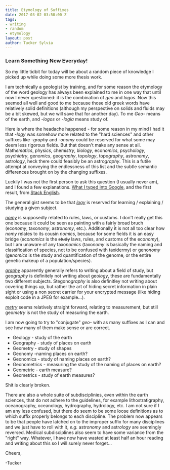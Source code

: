 ```yaml
---
title: Etymology of Suffixes
date: 2017-03-02 03:50:00 Z
tags:
- writing
- random
- etymology
layout: post
author: Tucker Sylvia
---
```


### Learn Something New Everyday!

So my little tidbit for today will be about a random piece of knowledge I picked up while doing some more thesis work.

I am technically a geologist by training, and for some reason the etymology of the word geology has always been explained to me in one way that until now I never questioned: it is the combination of *geo* and *logos*. Now this seemed all well and good to me because those old greek words have relatively solid definitions (although my perspective on solids and fluids may be a bit skewed, but we will save that for another day). To me *Geo-* means of the earth, and *-logos* or *-logia* means study of.

Here is where the headache happened - for some reason in my mind I had it that *-logy* was somehow more related to the "hard sciences" and other suffixes like *-graphy* and *-onomy* could be reserved for what some may deem less rigorous fields. But that doesn't make any sense at all. Math*ematics*, phys*ics*, chem*istry*, bio*logy*, econ*omics*, psycho*logy*, psych*iatry*, ge*nomics*, geo*graphy*, topo*logy*, topo*graphy*, astro*nomy*, astro*logy*, heck there could feasibly be an astro*graphy*. This is a futile attempt at conveying the endlessness of this list and the subtle semantic differences brought on by the changing suffixes.

Luckily I was not the first person to ask this question (I usually never am), and I found a few explanations. [What I typed into Google](https://www.google.com/search?rlz=1CDGOYI_enUS710US710&hl=en-US&ei=jZanWIfTL-ut0gLJw5yQBg&q=ology+and+graphy&oq=logy+vs+gra&gs_l=mobile-gws-serp.1.1.0i13i30k1j0i22i10i30k1j0i13i30k1j0i13i5i30k1j0i13i30k1.1792.14050.0.15963.16.16.0.1.1.0.198.2490.0j15.15.0....0...1c.1.64.mobile-gws-serp..1.12.1827...0j0i67k1j0i10k1j0i20k1j35i39k1j0i131k1j0i13k1j0i13i10k1.K15DLn0_hl4#hl=en-US&q=ology+ography+onomy+ometry+omics&*), and the first result, from [Stack English](http://english.stackexchange.com/questions/116456/meaning-of-onomy-ology-and-ography).

The general gist seems to be that [*logy*](https://en.wikipedia.org/wiki/-logy) is reserved for learning / explaining / studying a given subject.

[*nomy*](https://en.wiktionary.org/wiki/-nomy#English) is supposedly related to rules, laws, or customs. I don't really get this one because it could be seen as painting with a fairly broad bruch (eco*nomy*, taxo*nomy*, astro*nomy*, etc.). Additionally it is not all too clear how *nomy* relates to its cousin *nomics*, because for some fields it is an easy bridge (eco*nomics* is the ~~study~~ laws, rules, and customs of the eco*nomy*), but I am unaware of any taxo*nomics* (taxo*nomy* is basically the naming and classification of species, not to be confused with taxidermy) or geno*nomy* (ge*nomics* is the study and quantification of the genome, or the entire genetic makeup of a population/species).  

[*graphy*](https://en.wikipedia.org/wiki/-graphy) apparently generally refers to writing about a field of study, but geo*graphy* is definitely not writing about geo*logy*, these are fundamentally two different subjects. Stegono*graphy* is also definitley not writing about covering things up, but rather the art of hiding secret information in plain sight or using a non secret carrier for your encrypted message (like hiding exploit code in a JPEG for example...).

[*metry*](https://en.wiktionary.org/wiki/-metry) seems relatively straight forward, relating to measurement, but still geo*metry* is not the study of measuring the earth.

I am now going to try to "conjugate" *geo-* with as many suffixes as I can and see how many of them make sense or are correct.

* Geology - study of the earth
* Geography - study of places on earth
* Geometry - study of shapes
* Geonomy -naming places on earth?
* Geonomics - study of naming places on earth?
* Geonometrics - measuring the study of the naming of places on earth?
* Geometric - earth measure?
* Geometrics - study of earth measures?

Shit is clearly broken.

There are also a whole suite of subdisciplinies, even within the earth sciences, that do not adhere to the guidelines, for example lithostratigraphy, oceanography, oceanology, hydrography, hydrology, etc. I am not sure if I am any less confused, but there do seem to be some loose definitions as to which suffix properly belongs to each discipline. The problem now appears to be that people have latched on to the improper suffix for many disciplines and we just have to roll with it, *e.g.* astr*onomy* and astr*ology* are seemingly reversed. Medical subdisciplines also seem to have some variance from the "right" way. Whatever, I have now have wasted at least half an hour reading and writing about this so I will surely never forget...

Cheers,

-Tucker
